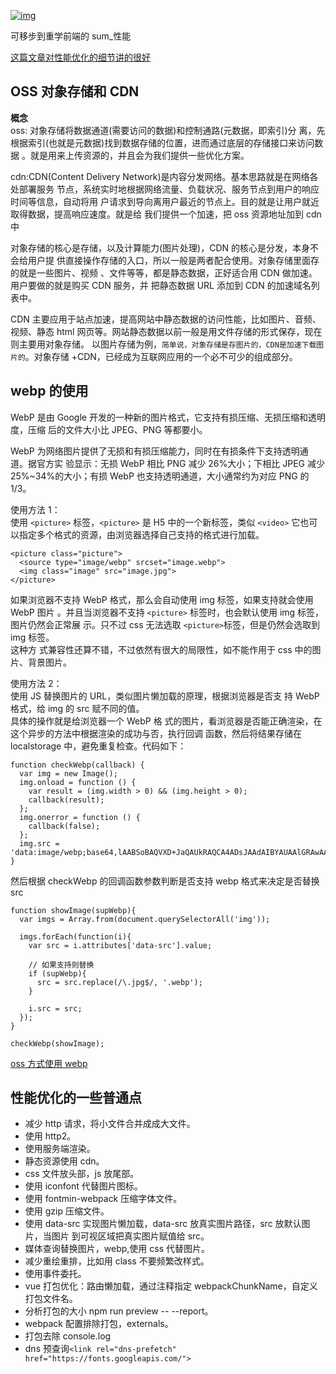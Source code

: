 <a data-fancybox title="img" href="https://p9-juejin.byteimg.com/tos-cn-i-k3u1fbpfcp/c840271dc457409baa0ed1996f38ed04~tplv-k3u1fbpfcp-watermark.awebp">![img](https://p9-juejin.byteimg.com/tos-cn-i-k3u1fbpfcp/c840271dc457409baa0ed1996f38ed04~tplv-k3u1fbpfcp-watermark.awebp)</a>

可移步到重学前端的 sum\_性能

[这篇文章对性能优化的细节讲的很好](https://juejin.cn/post/6949896020788690958)

## OSS 对象存储和 CDN

**概念**<br> oss: 对象存储将数据通道(需要访问的数据)和控制通路(元数据，即索引)分
离，先根据索引(也就是元数据)找到数据存储的位置，进而通过底层的存储接口来访问数据
。就是用来上传资源的，并且会为我们提供一些优化方案。

cdn:CDN(Content Delivery Network)是内容分发网络。基本思路就是在网络各处部署服务
节点，系统实时地根据网络流量、负载状况、服务节点到用户的响应时间等信息，自动将用
户请求到导向离用户最近的节点上。目的就是让用户就近取得数据，提高响应速度。就是给
我们提供一个加速，把 oss 资源地址加到 cdn 中

对象存储的核心是存储，以及计算能力(图片处理)，CDN 的核心是分发，本身不会给用户提
供直接操作存储的入口，所以一般是两者配合使用。对象存储里面存的就是一些图片、视频
、文件等等，都是静态数据，正好适合用 CDN 做加速。用户要做的就是购买 CDN 服务，并
把静态数据 URL 添加到 CDN 的加速域名列表中。

CDN 主要应用于站点加速，提高网站中静态数据的访问性能，比如图片、音频、视频、静态
html 网页等。网站静态数据以前一般是用文件存储的形式保存，现在则主要用对象存储。
以图片存储为例，`简单说，对象存储是存图片的，CDN是加速下载图片的`。对象存储
+CDN，已经成为互联网应用的一个必不可少的组成部分。

## webp 的使用

WebP 是由 Google 开发的一种新的图片格式，它支持有损压缩、无损压缩和透明度，压缩
后的文件大小比 JPEG、PNG 等都要小。

WebP 为网络图片提供了无损和有损压缩能力，同时在有损条件下支持透明通道。据官方实
验显示：无损 WebP 相比 PNG 减少 26%大小；下相比 JPEG 减少 25%~34%的大小；有损
WebP 也支持透明通道，大小通常约为对应 PNG 的 1/3。

使用方法 1：<br/> 使用 `<picture>` 标签，`<picture>` 是 H5 中的一个新标签，类似
`<video>` 它也可以指定多个格式的资源，由浏览器选择自己支持的格式进行加载。<br/>

```
<picture class="picture">
  <source type="image/webp" srcset="image.webp">
  <img class="image" src="image.jpg">
</picture>
```

如果浏览器不支持 WebP 格式，那么会自动使用 img 标签，如果支持就会使用 WebP 图片
。并且当浏览器不支持 `<picture>` 标签时，也会默认使用 img 标签，图片仍然会正常展
示。只不过 css 无法选取 `<picture>`标签，但是仍然会选取到 img 标签。<br> 这种方
式兼容性还算不错，不过依然有很大的局限性，如不能作用于 css 中的图片、背景图片。

使用方法 2：<br> 使用 JS 替换图片的 URL，类似图片懒加载的原理，根据浏览器是否支
持 WebP 格式，给 img 的 src 赋不同的值。<br> 具体的操作就是给浏览器一个 WebP 格
式的图片，看浏览器是否能正确渲染，在这个异步的方法中根据渲染的成功与否，执行回调
函数，然后将结果存储在 localstorage 中，避免重复检查。代码如下：

```
function checkWebp(callback) {
  var img = new Image();
  img.onload = function () {
    var result = (img.width > 0) && (img.height > 0);
    callback(result);
  };
  img.onerror = function () {
    callback(false);
  };
  img.src = 'data:image/webp;base64,lAABSoBAQVXD+JaQAUkRAQCA4ADsJAAdAIBYAUAAlGRAwAA3AAEAA';
}
```

然后根据 checkWebp 的回调函数参数判断是否支持 webp 格式来决定是否替换 src

```
function showImage(supWebp){
  var imgs = Array.from(document.querySelectorAll('img'));

  imgs.forEach(function(i){
    var src = i.attributes['data-src'].value;

	// 如果支持则替换
    if (supWebp){
      src = src.replace(/\.jpg$/, '.webp');
    }

    i.src = src;
  });
}

checkWebp(showImage);
```

[oss 方式使用 webp](https://www.zybuluo.com/hopefrontEnd/note/1317978)

## 性能优化的一些普通点

- 减少 http 请求，将小文件合并成成大文件。
- 使用 http2。
- 使用服务端渲染。
- 静态资源使用 cdn。
- css 文件放头部，js 放尾部。
- 使用 iconfont 代替图片图标。
- 使用 fontmin-webpack 压缩字体文件。
- 使用 gzip 压缩文件。
- 使用 data-src 实现图片懒加载，data-src 放真实图片路径，src 放默认图片，当图片
  到可视区域把真实图片赋值给 src。
- 媒体查询替换图片，webp,使用 css 代替图片。
- 减少重绘重排，比如用 class 不要频繁改样式。
- 使用事件委托。
- vue 打包优化：路由懒加载，通过注释指定 webpackChunkName，自定义打包文件名。
- 分析打包的大小 npm run preview -- --report。
- webpack 配置排除打包，externals。
- 打包去除 console.log
- dns 预查询`<link rel="dns-prefetch" href="https://fonts.googleapis.com/">`
